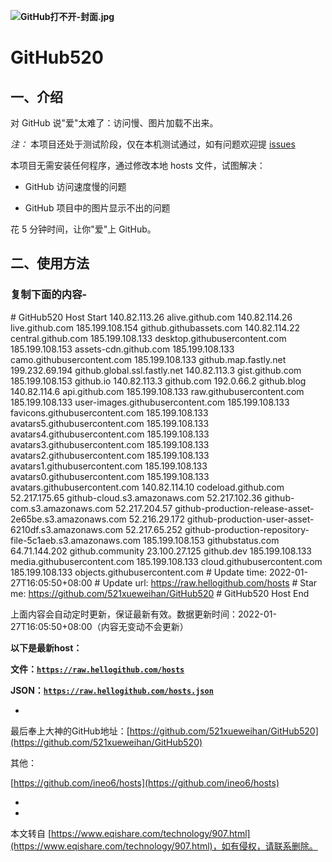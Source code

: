 **![GitHub打不开-封面.jpg](https://www.eqishare.com/zb_users/upload/2022/06/202206151655256860780233.jpg)**

GitHub520
=========

一、介绍
----

对 GitHub 说"爱"太难了：访问慢、图片加载不出来。

_注：_ 本项目还处于测试阶段，仅在本机测试通过，如有问题欢迎提 [issues](https://github.com/521xueweihan/GitHub520/issues/new)

本项目无需安装任何程序，通过修改本地 hosts 文件，试图解决：

*   GitHub 访问速度慢的问题
    
*   GitHub 项目中的图片显示不出的问题
    

花 5 分钟时间，让你"爱"上 GitHub。

二、使用方法
------

###  复制下面的内容-

\# GitHub520 Host Start 140.82.113.26 alive.github.com 140.82.114.26 live.github.com 185.199.108.154 github.githubassets.com 140.82.114.22 central.github.com 185.199.108.133 desktop.githubusercontent.com 185.199.108.153 assets-cdn.github.com 185.199.108.133 camo.githubusercontent.com 185.199.108.133 github.map.fastly.net 199.232.69.194 github.global.ssl.fastly.net 140.82.113.3 gist.github.com 185.199.108.153 github.io 140.82.113.3 github.com 192.0.66.2 github.blog 140.82.114.6 api.github.com 185.199.108.133 raw.githubusercontent.com 185.199.108.133 user-images.githubusercontent.com 185.199.108.133 favicons.githubusercontent.com 185.199.108.133 avatars5.githubusercontent.com 185.199.108.133 avatars4.githubusercontent.com 185.199.108.133 avatars3.githubusercontent.com 185.199.108.133 avatars2.githubusercontent.com 185.199.108.133 avatars1.githubusercontent.com 185.199.108.133 avatars0.githubusercontent.com 185.199.108.133 avatars.githubusercontent.com 140.82.114.10 codeload.github.com 52.217.175.65 github-cloud.s3.amazonaws.com 52.217.102.36 github-com.s3.amazonaws.com 52.217.204.57 github-production-release-asset-2e65be.s3.amazonaws.com 52.216.29.172 github-production-user-asset-6210df.s3.amazonaws.com 52.217.65.252 github-production-repository-file-5c1aeb.s3.amazonaws.com 185.199.108.153 githubstatus.com 64.71.144.202 github.community 23.100.27.125 github.dev 185.199.108.133 media.githubusercontent.com 185.199.108.133 cloud.githubusercontent.com 185.199.108.133 objects.githubusercontent.com # Update time: 2022-01-27T16:05:50+08:00 # Update url: https://raw.hellogithub.com/hosts # Star me: https://github.com/521xueweihan/GitHub520 # GitHub520 Host End

上面内容会自动定时更新，保证最新有效。数据更新时间：2022-01-27T16:05:50+08:00（内容无变动不会更新）

**以下是最新host：**

**文件：**[**`https://raw.hellogithub.com/hosts`**](https://raw.hellogithub.com/hosts)

**JSON：**[**`https://raw.hellogithub.com/hosts.json`**](https://raw.hellogithub.com/hosts.json)

-

最后奉上大神的GitHub地址：[https://github.com/521xueweihan/GitHub520](https://github.com/521xueweihan/GitHub520)

其他：

[https://github.com/ineo6/hosts](https://github.com/ineo6/hosts)

-

-

本文转自 [https://www.eqishare.com/technology/907.html](https://www.eqishare.com/technology/907.html)，如有侵权，请联系删除。